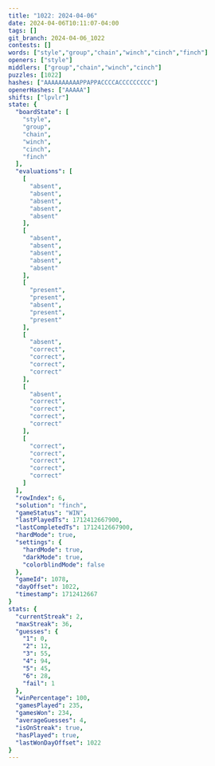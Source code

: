 ```yaml
---
title: "1022: 2024-04-06"
date: 2024-04-06T10:11:07-04:00
tags: []
git_branch: 2024-04-06_1022
contests: []
words: ["style","group","chain","winch","cinch","finch"]
openers: ["style"]
middlers: ["group","chain","winch","cinch"]
puzzles: [1022]
hashes: ["AAAAAAAAAAPPAPPACCCCACCCCCCCCC"]
openerHashes: ["AAAAA"]
shifts: ["lpvlr"]
state: {
  "boardState": [
    "style",
    "group",
    "chain",
    "winch",
    "cinch",
    "finch"
  ],
  "evaluations": [
    [
      "absent",
      "absent",
      "absent",
      "absent",
      "absent"
    ],
    [
      "absent",
      "absent",
      "absent",
      "absent",
      "absent"
    ],
    [
      "present",
      "present",
      "absent",
      "present",
      "present"
    ],
    [
      "absent",
      "correct",
      "correct",
      "correct",
      "correct"
    ],
    [
      "absent",
      "correct",
      "correct",
      "correct",
      "correct"
    ],
    [
      "correct",
      "correct",
      "correct",
      "correct",
      "correct"
    ]
  ],
  "rowIndex": 6,
  "solution": "finch",
  "gameStatus": "WIN",
  "lastPlayedTs": 1712412667900,
  "lastCompletedTs": 1712412667900,
  "hardMode": true,
  "settings": {
    "hardMode": true,
    "darkMode": true,
    "colorblindMode": false
  },
  "gameId": 1078,
  "dayOffset": 1022,
  "timestamp": 1712412667
}
stats: {
  "currentStreak": 2,
  "maxStreak": 36,
  "guesses": {
    "1": 0,
    "2": 12,
    "3": 55,
    "4": 94,
    "5": 45,
    "6": 28,
    "fail": 1
  },
  "winPercentage": 100,
  "gamesPlayed": 235,
  "gamesWon": 234,
  "averageGuesses": 4,
  "isOnStreak": true,
  "hasPlayed": true,
  "lastWonDayOffset": 1022
}
---
```

<!-- more -->

